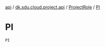 [api](../../index.md) / [dk.sdu.cloud.project.api](../index.md) / [ProjectRole](index.md) / [PI](./-p-i.md)

# PI

`PI`